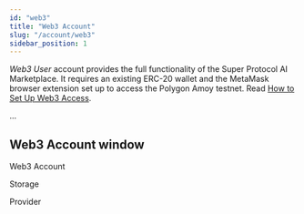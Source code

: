 ```yaml
---
id: "web3"
title: "Web3 Account"
slug: "/account/web3"
sidebar_position: 1
---
```


_Web3 User_ account provides the full functionality of the Super Protocol AI Marketplace. It requires an existing ERC-20 wallet and the MetaMask browser extension set up to access the Polygon Amoy testnet. Read [How to Set Up Web3 Access](/ai-marketplace/guides/guide-log-in).

...

## Web3 Account window

Web3 Account

Storage

Provider